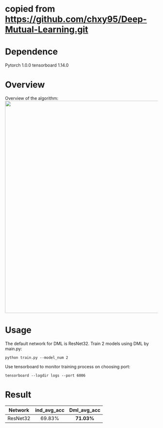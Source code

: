 <!--
 * @Author: NoserQJH
 * @LastEditors: NoserQJH
 * @Date: 2019-12-11 21:37:14
 * @LastEditTime: 2019-12-13 19:55:06
 * @Description:
 -->
# copied from https://github.com/chxy95/Deep-Mutual-Learning.git
# Dependence
Pytorch 1.0.0
tensorboard 1.14.0
# Overview
Overview of the algorithm:
<img src="https://raw.githubusercontent.com/chxy95/Deep-Mutual-Learning/master/images/Overview.png" width="700"/>
# Usage
The default network for DML is ResNet32.
Train 2 models using DML by main.py:
```
python train.py --model_num 2
```
Use tensorboard to monitor training process on choosing port:
```
tensorboard --logdir logs --port 6006
```
# Result
| Network | ind_avg_acc | Dml_avg_acc|
|---------|:-----------:|:----------:|
|ResNet32 |   69.83%    | **71.03%** |
